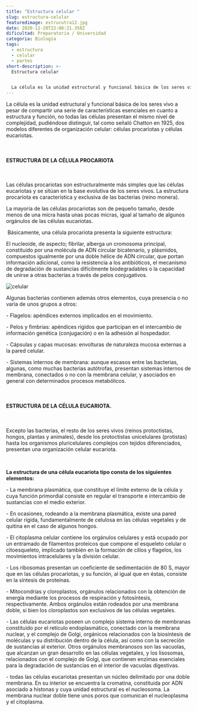 ```yaml
---
title: "Estructura celular "
slug: estructura-celular
featuredimage: estrucutra12.jpg
date: 2020-12-20T22:08:21.358Z
dificultad: Preparatoria / Universidad
categoria: Biología
tags:
  - estructura
  - celular
  - partes
short-description: >-
  Estructura celular 


  La célula es la unidad estructural y funcional básica de los seres vivo a  pesar de compartir una serie de características esenciales en cuanto a estructura y función
---
```

La célula es la unidad estructural y funcional básica de los seres vivo a  pesar de compartir una serie de características esenciales en cuanto a estructura y función, no todas las células presentan el mismo nivel de complejidad, pudiéndose distinguir, tal como señaló Chatton en 1925, dos modelos diferentes de organización celular: células procariotas y células eucariotas.

</br>

#### ESTRUCTURA DE LA CÉLULA PROCARIOTA

</br>

Las células procariotas son estructuralmente más simples que las células eucariotas y se sitúan en la base evolutiva de los seres vivos. La estructura procariota es característica y exclusiva de las bacterias (reino monera).

La mayoría de las células procariotas son de pequeño tamaño, desde menos de una micra hasta unas pocas micras, igual al tamaño de algunos orgánulos de las células eucariotas.

 Básicamente, una célula procariota presenta la siguiente estructura:

El nucleoide, de aspecto; fibrilar, alberga un cromosoma principal, constituido por una molécula de ADN circular bicatenario, y plásmidos, compuestos igualmente por una doble hélice de ADN circular, que portan información adicional, como la resistencia a los antibióticos, el mecanismo de degradación de sustancias difícilmente biodegradables o la capacidad de unirse a otras bacterias a través de pelos conjugativos.

![celular](/assets/cel.jpg "celular")



Algunas bacterias contienen además otros elementos, cuya presencia o no varía de unos grupos a otros:

\- Flagelos: apéndices externos implicados en el movimiento.

\- Pelos y fimbrias: apéndices rígidos que participan en el intercambio de información genética (conjugación) o en la adhesión al hospedador.

\- Cápsulas y capas mucosas: envolturas de naturaleza mucosa externas a la pared celular.

\- Sistemas internos de membrana: aunque escasos entre las bacterias, algunas, como muchas bacterias autótrofas, presentan sistemas internos de membrana, conectados o no con la membrana celular, y asociados en general con determinados procesos metabólicos.

</br>

#### ESTRUCTURA DE LA CÉLULA EUCARIOTA.

</br>

Excepto las bacterias, el resto de los seres vivos (reinos protoctistas, hongos, plantas y animales), desde los protoctistas unicelulares (protistas) hasta los organismos pluricelulares complejos con tejidos diferenciados, presentan una organización celular eucariota.

</br>

**La estructura de una célula eucariota tipo consta de los siguientes elementos:**

\- La membrana plasmática, que constituye el límite externo de la célula y cuya función primordial consiste en regular el transporte e intercambio de sustancias con el medio exterior.

\- En ocasiones, rodeando a la membrana plasmática, existe una pared celular rígida, fundamentalmente de celulosa en las células vegetales y de quitina en el caso de algunos hongos.

\- El citoplasma celular contiene los orgánulos celulares y está ocupado por un entramado de filamentos proteicos que compone el esqueleto celular o citoesqueleto, implicado también en la formación de cilios y flagelos, los movimientos intracelulares y la división celular.

\- Los ribosomas presentan un coeficiente de sedimentación de 80 S, mayor que en las células procariotas, y su función, al igual que en éstas, consiste en la síntesis de proteínas.

\- Mitocondrias y cloroplastos, orgánulos relacionados con la obtención de energía mediante los procesos de respiración y fotosíntesis, respectivamente. Ambos orgánulos están rodeados por una membrana doble, si bien los cloroplastos son exclusivos de las células vegetales.

\- Las células eucariotas poseen un complejo sistema interno de membranas constituido por el retículo endoplasmático, conectado con la membrana nuclear, y el complejo de Golgi, orgánicos relacionados con la biosíntesis de moléculas y su distribución dentro de la célula, así como con la secreción de sustancias al exterior. Otros orgánulos membranosos son las vacuolas, que alcanzan un gran desarrollo en las células vegetales, y los lisosomas, relacionados con el complejo de Golgi, que contienen enzimas esenciales para la degradación de sustancias en el interior de vacuolas digestivas.

\- todas las células eucariotas presentan un núcleo delimitado por una doble membrana. En su interior se encuentra la cromatina, constituida por ADN asociado a histonas y cuya unidad estructural es el nucleosoma. La membrana nuclear doble tiene unos poros que comunican el nucleoplasma y el citoplasma.